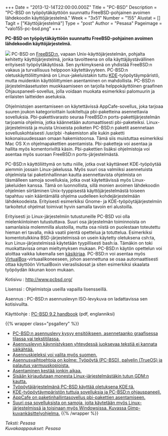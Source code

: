 +++
Date = "2013-12-14T22:00:00.000Z"
Title = "PC-BSD"
Description = "PC-BSD on työpöytäkäyttöön suunnattu FreeBSD-pohjainen avoimen lähdekoodin käyttöjärjestelmä."
Week = "3x51"
Number = "155"
Alustat = []
Tagit = ["Käyttöjärjestelmä"]
Type = "post"
Author = "Pesasa"
Pageimage = "valo155-pc-bsd.png"
+++


**PC-BSD on työpöytäkäyttöön suunnattu FreeBSD-pohjainen avoimen
lähdekoodin käyttöjärjestelmä.**

![ ](/images/valo155-pc-bsd.png "fig:valo155-pc-bsd.png") PC-BSD on
[FreeBSD:n](http://www.freebsd.org/), vapaan Unix-käyttöjärjestelmän,
pohjalta kehitetty käyttöjärjestelmä, jonka tavoitteena on olla
käyttäjäystävällinen erityisesti työpöytäkäytössä. Sen pyrkimyksenä on
yhdistää FreeBSD:n vakaus ja turvallisuus helppoon käytettävyyteen.
PC-BSD:n oletuskäyttöliittymänä on Linux-jakeluistakin tuttu
[KDE](KDE)-työpöytäympäristö, mutta muidenkin
käyttöliittymien asentaminen on mahdollista. PC-BSD:n
järjestelmäasetusten muokkaamiseen on tarjolla helppokäyttöinen
graafinen Ohjauspaneeli-sovellus, jolla voidaan muokata esimerkiksi
palomuurin ja erilaisten laitteiden asetuksia.

Ohjelmistojen asentamiseen on käytettävissä AppCafe-sovellus, joka
tarjoaa suuren joukon kategorioittain luokiteltuja pbi-paketteina
asennettavia sovelluksia. Pbi-pakettivarasto seuraa FreeBSD:n
ports-pakettijärjestelmän tarjoamia ohjelmia, jotka käännetään
automaattisesti pbi-paketeiksi. Linux-järjestelmistä ja muista Unixeista
poiketen PC-BSD:n paketit asennetaan sovelluskohtaisesti /usr/pbi
-hakemiston alle kukin paketti kokonaisuudessaan omaan hakemistoonsa.
Tämä siis muistuttaa esimerkiksi Mac OS X:n ohjelmapakettien
asentamista. Pbi-paketteja voi asentaa ja hallita myös komentoriviltä
käsin. Pbi-pakettien lisäksi ohjelmistoja voi asentaa myös suoraan
FreeBSD:n ports-järjestelmästä.

PC-BSD:n käyttöliittymä on tuttu niille, jotka ovat käyttäneet
KDE-työpöytää aiemmin jossain Linux-jakelussa. Myös suuri osa valmiiksi
asennetuista ohjelmista tai paketinhallinnan kautta asennettavista
ohjelmista on täsmälleen samoja sovelluksia, jotka ovat käytettävissä
myös Linux-jakeluiden kanssa. Tämä on luonnollista, sillä monien avoimen
lähdekoodin ohjelmien siirtäminen Unix-tyyppisestä käyttöjärjestelmästä
toiseen tapahtuu vain kääntämällä ohjelma uudelleen kohdejärjestelmään
lähdekoodeista. Erityisesti esimerkiksi Gnome- ja
KDE-työpöytäjärjestelmiin tarkoitetut ohjelmat toimivat hyvin samalla
tavoin eri alustoilla.

Erityisesti jo Linux-järjestelmiin tutustuneille PC-BSD voi olla
mielenkiintoinen tutustuttava. Suuri osa järjestelmän toiminnoista on
samanlaisia molemmilla alustoilla, mutta osa niistä on puolestaan
toteutettu hieman eri tavalla, mikä vaatii pientä opettelua ja
totuttelua. Esimerkiksi komentotulkkina BSD-järjestelmissä on usein
käytetty oletuksena csh:ta, kun Linux-järjestelmissä käytetään
tyypillisesti bash:ia. Tämäkin on toki muokattavissa oman mieltymyksen
mukaan. PC-BSD:n käytön opettelun voi aloittaa vaikka lukemalla sen
[käsikirjaa](ftp://ftp.pcbsd.org/pub/handbook/9.2/pcbsd9.2_handbook_en_ver9.2.pdf).
PC-BSD:n voi asentaa myös
[VirtualBox](Virtualbox)-virtuaalikoneeseen, johon
asennettuna se osaa automaattisesti ottaa käyttöön VirtualBoxin
vieraslisäosat ja siten esimerkiksi skaalata työpöydän ikkunan koon
mukaan.

Kotisivu
:   <http://www.pcbsd.org/>

Lisenssi
:   Ohjelmistoja useilla vapailla lisensseillä.

Asennus
:   PC-BSD:n asennuslevyn ISO-levykuva on ladattavissa sen kotisivuilta.

Käyttöohje
:   [PC-BSD 9.2
    handbook](ftp://ftp.pcbsd.org/pub/handbook/9.2/pcbsd9.2_handbook_en_ver9.2.pdf)
    (pdf, englanniksi)

{{% wrapper class="psgallery" %}}
-   [PC-BSD:n asennuslevy kysyy ensitöikseen, asennetaanko graafisessa
    tilassa vai tekstitilassa.](/images/pc-bsd-1.png)
-   [Asennuslevyn käynnistyksen yhteydessä juoksevaa tekstiä ei kannata
    säikähtää.](/images/pc-bsd-2.png)
-   [Asennuskieleksi voi valita myös suomen.](/images/pc-bsd-3.png)
-   [Asennusvaihtoehtoja on kolme: Työpöytä (PC-BSD), palvelin (TrueOS)
    ja palautus varmuuskopioista.](/images/pc-bsd-4.png)
-   [Asentaminen kestää jonkin aikaa.](/images/pc-bsd-5.png)
-   [Sisään kirjaudutaan monesta Linux-järjestelmästäkin tutun GDM:n
    kautta.](/images/pc-bsd-6.png)
-   [Työpöytäjärjestelmänä PC-BSD käyttää oletuksena
    KDE:tä.](/images/pc-bsd-7.png)
-   [KDE-työpöytäympäristön tuttuja sovelluksia ja PC-BSD:n
    ohjauspaneeli.](/images/pc-bsd-8.png)
-   [AppCafe on paketinhallintasovellus pbi-pakettien
    asentamiseen.](/images/pc-bsd-9.png)
-   [Suuri osa sovelluksista on samoja, joita käytetään myös
    Linux-järjestelmissä ja toisinaan myös Windowsissa. Kuvassa
    Gimp-kuvankäsittelyohjelma.](/images/pc-bsd-10.jpg)
{{% /wrapper %}}

*Teksti: Pesasa* <br />
*Kuvakaappaukset: Pesasa*


